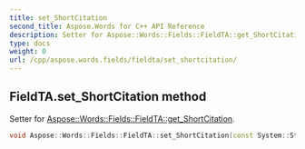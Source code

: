 ```yaml
---
title: set_ShortCitation
second_title: Aspose.Words for C++ API Reference
description: Setter for Aspose::Words::Fields::FieldTA::get_ShortCitation. 
type: docs
weight: 0
url: /cpp/aspose.words.fields/fieldta/set_shortcitation/
---
```

## FieldTA.set_ShortCitation method


Setter for [Aspose::Words::Fields::FieldTA::get_ShortCitation](../get_shortcitation/).

```cpp
void Aspose::Words::Fields::FieldTA::set_ShortCitation(const System::String &value)
```

